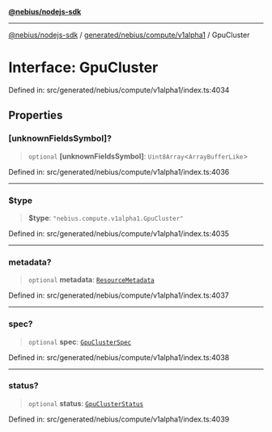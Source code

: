 [**@nebius/nodejs-sdk**](../../../../../README.md)

---

[@nebius/nodejs-sdk](../../../../../README.md) / [generated/nebius/compute/v1alpha1](../README.md) / GpuCluster

# Interface: GpuCluster

Defined in: src/generated/nebius/compute/v1alpha1/index.ts:4034

## Properties

### \[unknownFieldsSymbol\]?

> `optional` **\[unknownFieldsSymbol\]**: `Uint8Array`\<`ArrayBufferLike`\>

Defined in: src/generated/nebius/compute/v1alpha1/index.ts:4036

---

### $type

> **$type**: `"nebius.compute.v1alpha1.GpuCluster"`

Defined in: src/generated/nebius/compute/v1alpha1/index.ts:4035

---

### metadata?

> `optional` **metadata**: [`ResourceMetadata`](../../../common/v1/interfaces/ResourceMetadata.md)

Defined in: src/generated/nebius/compute/v1alpha1/index.ts:4037

---

### spec?

> `optional` **spec**: [`GpuClusterSpec`](GpuClusterSpec.md)

Defined in: src/generated/nebius/compute/v1alpha1/index.ts:4038

---

### status?

> `optional` **status**: [`GpuClusterStatus`](GpuClusterStatus.md)

Defined in: src/generated/nebius/compute/v1alpha1/index.ts:4039
